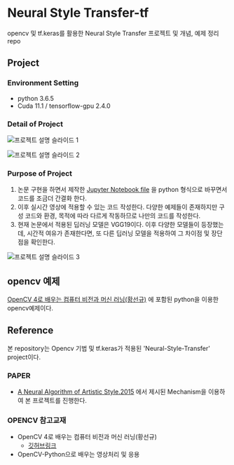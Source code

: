 # Neural Style Transfer-tf
opencv 및 tf.keras를 활용한 Neural Style Transfer 프로젝트 및 개념, 예제 정리 repo

## Project
### Environment Setting
- python 3.6.5  
- Cuda 11.1 / tensorflow-gpu 2.4.0

### Detail of Project
![프로젝트 설명 슬라이드 1](https://user-images.githubusercontent.com/84653623/165943832-b93feebd-beb6-4965-970b-360836194f44.png)

![프로젝트 설명 슬라이드 2](https://user-images.githubusercontent.com/84653623/165943884-6d3c0559-dec9-4d59-8ec0-184fef17b99b.png)

### Purpose of Project
1. 논문 구현을 하면서 제작한 [Jupyter Notebook file](https://github.com/sehooni/Neural-Style-Transfer_tf/blob/master/project/Neural_Style_Transfer_code.ipynb)
을 python 형식으로 바꾸면서 코드를 조금더 간결화 한다.
2. 이후 실시간 영상에 적용할 수 있는 코드 작성한다. 다양한 예제들이 존재하지만 구성 코드와 환경, 목적에 따라 다르게 작동하므로 나만의 코드를 작성한다.
3. 현재 논문에서 적용된 딥러닝 모델은 VGG19이다. 이후 다양한 모델들이 등장했는데, 시간적 여유가 존재한다면, 또 다른 딥러닝 모델을 적용하여 그 차이점 및 장단점을 확인한다.

![프로젝트 설명 슬라이드 3](https://user-images.githubusercontent.com/84653623/165943965-d9363c97-f501-458f-b52e-7aeeb7b2c7d4.png)


## opencv 예제
[OpenCV 4로 배우는 컴퓨터 비전과 머신 러닝(황선규)](https://github.com/sehooni/Neural-Style-Transfer_tf/blob/master/opencv%20%EC%98%88%EC%A0%9C/README.md)
에 포함된 python을 이용한 opencv예제이다.


## Reference
본 repository는 Opencv 기법 및 tf.keras가 적용된 'Neural-Style-Transfer' project이다.

### PAPER
- [A Neural Algorithm of Artistic Style.2015](https://arxiv.org/abs/1508.06576) 에서 제시된 Mechanism을 이용하여 본 프로젝트를 진행한다.

### OPENCV 참고교재
- OpenCV 4로 배우는 컴퓨터 비전과 머신 러닝(황선규)
  - [깃허브링크](https://github.com/sunkyoo/opencv4cvml)
- OpenCV-Python으로 배우는 영상처리 및 응용
